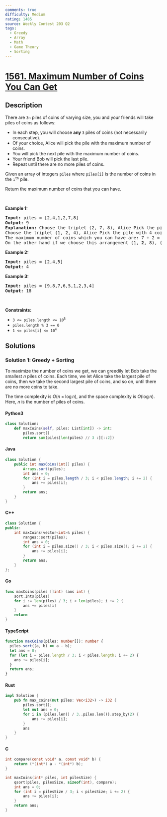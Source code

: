 ```yaml
---
comments: true
difficulty: Medium
rating: 1405
source: Weekly Contest 203 Q2
tags:
  - Greedy
  - Array
  - Math
  - Game Theory
  - Sorting
---
```


<!-- problem:start -->

# [1561. Maximum Number of Coins You Can Get](https://leetcode.com/problems/maximum-number-of-coins-you-can-get)


## Description

<!-- description:start -->

<p>There are <code>3n</code> piles of coins of varying size, you and your friends will take piles of coins as follows:</p>

<ul>
	<li>In each step, you will choose <strong>any </strong><code>3</code> piles of coins (not necessarily consecutive).</li>
	<li>Of your choice, Alice will pick the pile with the maximum number of coins.</li>
	<li>You will pick the next pile with the maximum number of coins.</li>
	<li>Your friend Bob will pick the last pile.</li>
	<li>Repeat until there are no more piles of coins.</li>
</ul>

<p>Given an array of integers <code>piles</code> where <code>piles[i]</code> is the number of coins in the <code>i<sup>th</sup></code> pile.</p>

<p>Return the maximum number of coins that you can have.</p>

<p>&nbsp;</p>
<p><strong class="example">Example 1:</strong></p>

<pre>
<strong>Input:</strong> piles = [2,4,1,2,7,8]
<strong>Output:</strong> 9
<strong>Explanation: </strong>Choose the triplet (2, 7, 8), Alice Pick the pile with 8 coins, you the pile with <strong>7</strong> coins and Bob the last one.
Choose the triplet (1, 2, 4), Alice Pick the pile with 4 coins, you the pile with <strong>2</strong> coins and Bob the last one.
The maximum number of coins which you can have are: 7 + 2 = 9.
On the other hand if we choose this arrangement (1, <strong>2</strong>, 8), (2, <strong>4</strong>, 7) you only get 2 + 4 = 6 coins which is not optimal.
</pre>

<p><strong class="example">Example 2:</strong></p>

<pre>
<strong>Input:</strong> piles = [2,4,5]
<strong>Output:</strong> 4
</pre>

<p><strong class="example">Example 3:</strong></p>

<pre>
<strong>Input:</strong> piles = [9,8,7,6,5,1,2,3,4]
<strong>Output:</strong> 18
</pre>

<p>&nbsp;</p>
<p><strong>Constraints:</strong></p>

<ul>
	<li><code>3 &lt;= piles.length &lt;= 10<sup>5</sup></code></li>
	<li><code>piles.length % 3 == 0</code></li>
	<li><code>1 &lt;= piles[i] &lt;= 10<sup>4</sup></code></li>
</ul>

<!-- description:end -->

## Solutions

<!-- solution:start -->

### Solution 1: Greedy + Sorting

To maximize the number of coins we get, we can greedily let Bob take the smallest $n$ piles of coins. Each time, we let Alice take the largest pile of coins, then we take the second largest pile of coins, and so on, until there are no more coins to take.

The time complexity is $O(n \times \log n)$, and the space complexity is $O(\log n)$. Here, $n$ is the number of piles of coins.

<!-- tabs:start -->

#### Python3

```python
class Solution:
    def maxCoins(self, piles: List[int]) -> int:
        piles.sort()
        return sum(piles[len(piles) // 3 :][::2])
```

#### Java

```java
class Solution {
    public int maxCoins(int[] piles) {
        Arrays.sort(piles);
        int ans = 0;
        for (int i = piles.length / 3; i < piles.length; i += 2) {
            ans += piles[i];
        }
        return ans;
    }
}
```

#### C++

```cpp
class Solution {
public:
    int maxCoins(vector<int>& piles) {
        ranges::sort(piles);
        int ans = 0;
        for (int i = piles.size() / 3; i < piles.size(); i += 2) {
            ans += piles[i];
        }
        return ans;
    }
};
```

#### Go

```go
func maxCoins(piles []int) (ans int) {
	sort.Ints(piles)
	for i := len(piles) / 3; i < len(piles); i += 2 {
		ans += piles[i]
	}
	return
}
```

#### TypeScript

```ts
function maxCoins(piles: number[]): number {
  piles.sort((a, b) => a - b);
  let ans = 0;
  for (let i = piles.length / 3; i < piles.length; i += 2) {
    ans += piles[i];
  }
  return ans;
}
```

#### Rust

```rust
impl Solution {
    pub fn max_coins(mut piles: Vec<i32>) -> i32 {
        piles.sort();
        let mut ans = 0;
        for i in (piles.len() / 3..piles.len()).step_by(2) {
            ans += piles[i];
        }
        ans
    }
}
```

#### C

```c
int compare(const void* a, const void* b) {
    return (*(int*) a - *(int*) b);
}

int maxCoins(int* piles, int pilesSize) {
    qsort(piles, pilesSize, sizeof(int), compare);
    int ans = 0;
    for (int i = pilesSize / 3; i < pilesSize; i += 2) {
        ans += piles[i];
    }
    return ans;
}
```

<!-- tabs:end -->

<!-- solution:end -->

<!-- problem:end -->
